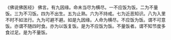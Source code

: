 《佛说佛医经》
佛言。有九因缘。命未当尽为横尽。一不应饭为饭。二为不量饭。三为不习饭。四为不出生。五为止熟。六为不持戒。七为近恶知识。八为入里不时不如法行。九为可避不避。如是九因缘。人命为横尽。不应饭为饭。谓不可意饭。亦谓不随四时食。亦为以饭复饭。是为不应饭为饭。不量饭者。谓不知节度多食过足。是为不量饭。